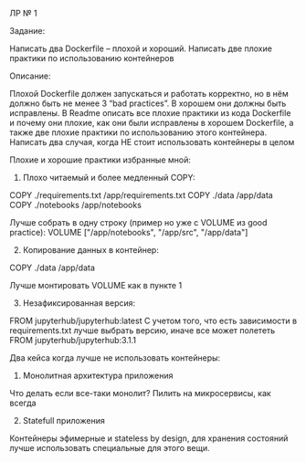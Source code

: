 ЛР № 1

Задание:

Написать два Dockerfile – плохой и хороший. Написать две плохие практики по использованию контейнеров

Описание:

Плохой Dockerfile должен запускаться и работать корректно, но в нём должно быть не менее 3 “bad practices”. В хорошем они должны быть исправлены.
В Readme описать все плохие практики из кода Dockerfile и почему они плохие, как они были исправлены в хорошем Dockerfile,
а также две плохие практики по использованию этого контейнера. Написать два случая, когда НЕ стоит использовать контейнеры в целом

Плохие и хорошие практики избранные мной:

1) Плохо читаемый и более медленный COPY:

COPY ./requirements.txt /app/requirements.txt
COPY ./data /app/data
COPY ./notebooks /app/notebooks

Лучше собрать в одну строку (пример но уже с VOLUME из good practice):
VOLUME ["/app/notebooks", "/app/src", "/app/data"]

2) Копирование данных в контейнер:

COPY ./data /app/data

Лучше монтировать VOLUME как в пункте 1

3) Незафиксированная версия:

FROM jupyterhub/jupyterhub:latest
С учетом того, что есть зависимости в requirements.txt лучше выбрать версию, иначе все может полететь
FROM jupyterhub/jupyterhub:3.1.1

Два кейса когда лучше не использовать контейнеры:

1) Монолитная архитектура приложения

Что делать если все-таки монолит?
Пилить на микросервисы, как всегда

2) Statefull приложения

Контейнеры эфимерные и stateless by design, для хранения состояний лучше использовать специальные для этого вещи.

